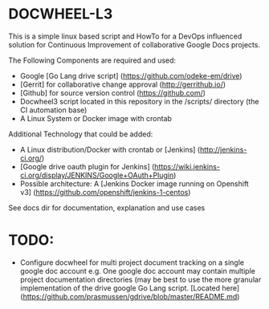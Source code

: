 DOCWHEEL-L3
===========

This is a simple linux based script and HowTo for a DevOps influenced solution 
for Continuous Improvement of collaborative 
Google Docs projects.

The Following Components are required and used: 

 * Google [Go Lang drive script] (https://github.com/odeke-em/drive)
 * [Gerrit] for collaborative change approval (http://gerrithub.io/)
 * [Github] for source version control (https://github.com/)
 * Docwheel3 script located in this repository in the /scripts/ directory (the CI automation base) 
 * A Linux System or Docker image with crontab

Additional Technology that could be added: 
 * A Linux distribution/Docker with crontab or [Jenkins] (http://jenkins-ci.org/) 
 * [Google drive oauth plugin for Jenkins] (https://wiki.jenkins-ci.org/display/JENKINS/Google+OAuth+Plugin)
 * Possible architecture: A [Jenkins Docker image running on Openshift v3] (https://github.com/openshift/jenkins-1-centos) 
 
See docs dir for documentation, explanation 
and use cases

TODO:
=====
 
 * Configure docwheel for multi project document tracking on a single google doc account 
   e.g. One google doc account may contain multiple project documentation directories
   (may be best to use the more granular implementation of the drive google Go Lang script. 
   [Located here] (https://github.com/prasmussen/gdrive/blob/master/README.md)


